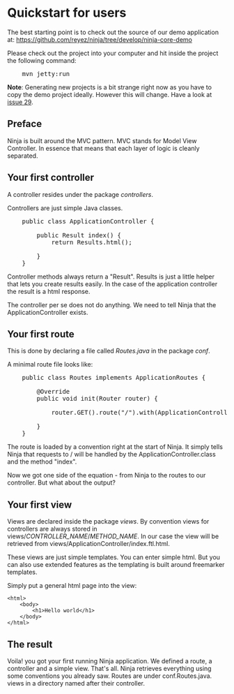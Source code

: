 Quickstart for users
====================

The best starting point is to check out the source of our demo application at:
https://github.com/reyez/ninja/tree/develop/ninja-core-demo

Please check out the project into your computer and hit inside the project the following command:
<pre class="prettyprint">
    mvn jetty:run
</pre>

**Note**: Generating new projects is a bit strange right now as you have to copy the demo project ideally.
However this will change. Have a look at [issue 29](https://github.com/reyez/ninja/issues/29).

Preface
-------

Ninja is built around the MVC pattern. MVC stands for Model View Controller. In
essence that means that each layer of logic is cleanly separated.

Your first controller
---------------------

A controller resides under the package *controllers*.

Controllers are just simple Java classes. 

<pre class="prettyprint">
    public class ApplicationController {       
    
        public Result index() {
            return Results.html();
    
        }
    }
</pre>

Controller methods always return a "Result". Results is just a little helper that lets you create
results easily. In the case of the application controller the result is a html response.

The controller per se does not do anything. We need to tell Ninja that the ApplicationController exists.


Your first route
----------------

This is done by declaring a file called *Routes.java* in the package *conf*.

A minimal route file looks like:

<pre class="prettyprint">
    public class Routes implements ApplicationRoutes {
  
        @Override
        public void init(Router router) {
        
            router.GET().route("/").with(ApplicationController.class, "index");
        
        }
    }
</pre>
    
The route is loaded by a convention right at the start of Ninja. It simply tells Ninja that requests to /
will be handled by the ApplicationController.class and the method "index".

Now we got one side of the equation - from Ninja to the routes to our controller. But what about the output?


Your first view
---------------

Views are declared inside the package *views*. By convention views for controllers are always stored in
views/*CONTROLLER_NAME*/*METHOD_NAME*. In our case the view will be retrieved from views/ApplicationController/index.ftl.html.

These views are just simple templates. You can enter simple html. But you can also use extended features as the templating
is built around freemarker templates.

Simply put a general html page into the view:



    <html>
        <body>
            <h1>Hello world</h1>
        </body>
    </html>    


The result
----------
Voila! you got your first running Ninja application. We defined a route, a controller and a simple view. That's all. Ninja
retrieves everything using some conventions you already saw. Routes are under conf.Routes.java. views in a directory
named after their controller. 





